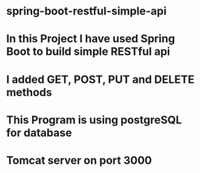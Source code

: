 # spring-boot-restful-simple-api
# In this Project I have used Spring Boot to build simple RESTful api
# I added GET, POST, PUT and DELETE methods
# This Program is using postgreSQL for database
# Tomcat server on port 3000


